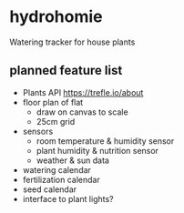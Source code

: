# hydrohomie
 Watering tracker for house plants
 
 ## planned feature list
 - Plants API https://trefle.io/about
 - floor plan of flat
   - draw on canvas to scale
   - 25cm grid
 - sensors
   - room temperature & humidity sensor
   - plant humidity & nutrition sensor
   - weather & sun data
 - watering calendar
 - fertilization calendar
 - seed calendar 
 - interface to plant lights?
 
